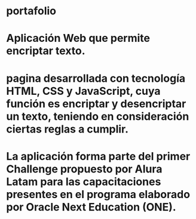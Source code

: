 # portafolio
# Aplicación Web que permite encriptar texto.
# pagina desarrollada con tecnología HTML, CSS y JavaScript, cuya función es encriptar y desencriptar un texto, teniendo en consideración ciertas reglas a cumplir.
# La aplicación forma parte del primer Challenge propuesto por Alura Latam para las capacitaciones presentes en el programa elaborado por Oracle Next Education (ONE).
